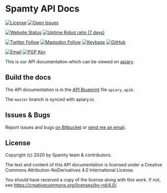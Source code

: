 # Spamty API Docs

[![License](https://img.shields.io/badge/license-CC--BY--ND-blue.svg)](https://github.com/spamty/api-docs/blob/master/LICENSE.md)
[![Open Issues](https://img.shields.io/github/issues/spamty/api-docs)](https://github.com/spamty/api-docs/issues)

[![Website Status](https://img.shields.io/website?down_color=lightgrey&down_message=offline&up_color=green&up_message=online&url=https%3A%2F%2Fspamty.docs.apiary.io%2F)](https://stats.uptimerobot.com/E9XBli1k6) 
[![Uptime Robot ratio (7 days)](https://img.shields.io/uptimerobot/ratio/7/m778335672-accb675bd9135818b5d96bf1)](https://stats.uptimerobot.com/E9XBli1k6) 

[![Twitter Follow](https://img.shields.io/twitter/follow/spamty?style=social)](https://twitter.com/Spamty) 
[![Mastodon Follow](https://img.shields.io/static/v1?label=@spamty@fosstodon.org&message=%20&style=social&logo=mastodon)](https://fosstodon.org/@spamty) 
[![Keybase](https://img.shields.io/static/v1?label=Keybase&message=%20&style=social&logo=keybase)](https://keybase.io/spamty)
[![GitHub](https://img.shields.io/github/followers/spamty?label=GitHub&style=social)](https://github.com/spamty/)

[![Email](https://img.shields.io/badge/Email-contact@spamty.eu-grey)](https://spamty.eu/contact.php) 
[![PGP Key](https://img.shields.io/badge/PGP-ACA54A165C6F2311-blue)](https://spamty.eu/contact.php) 

This is our API documentation which can be viewed on [apiary](http://docs.spamty.apiary.io/).

## Build the docs

The API documentation is in the [API Blueprint](https://apiblueprint.org/) file `apiary.apib`.

The `master` branch is synced with apiary.io.

## Issues & Bugs

Report issues and bugs [on Bitbucket](https://github.com/spamty/api-docs/issues)
or [send me an email](https://3q3.de/spamty).

## License

Copyright (c) 2020 by Spamty team & contributors.

The text and content of this API documentation
is licensed under a Creative Commons
Attribution-NoDerivatives 4.0 International License.

You should have received a copy of the license along with this
work. If not, see <https://creativecommons.org/licenses/by-nd/4.0/>.



